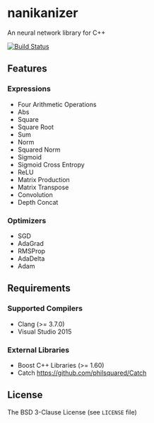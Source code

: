# nanikanizer
An neural network library for C++

[![Build Status](https://travis-ci.org/planaria/nanikanizer.svg?branch=master)](https://travis-ci.org/planaria/nanikanizer)

## Features

### Expressions
  - Four Arithmetic Operations
  - Abs
  - Square
  - Square Root
  - Sum
  - Norm
  - Squared Norm
  - Sigmoid
  - Sigmoid Cross Entropy
  - ReLU
  - Matrix Production
  - Matrix Transpose
  - Convolution
  - Depth Concat

### Optimizers
  - SGD
  - AdaGrad
  - RMSProp
  - AdaDelta
  - Adam

## Requirements

### Supported Compilers
  - Clang (>= 3.7.0)
  - Visual Studio 2015

### External Libraries
  - Boost C++ Libraries (>= 1.60)
  - Catch <https://github.com/philsquared/Catch>

## License
The BSD 3-Clause License (see `LICENSE` file)
